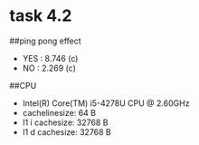 # task 4.2

##ping pong effect
  + YES : 8.746 (c)
  + NO : 2.269 (c)

##CPU
+ Intel(R) Core(TM) i5-4278U CPU @ 2.60GHz
+ cachelinesize: 64 B
+ l1 i cachesize: 32768 B
+ l1 d cachesize: 32768 B
